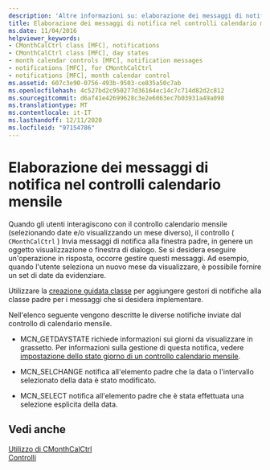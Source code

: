```yaml
---
description: 'Altre informazioni su: elaborazione dei messaggi di notifica nei controlli calendario mensile'
title: Elaborazione dei messaggi di notifica nel controlli calendario mensile
ms.date: 11/04/2016
helpviewer_keywords:
- CMonthCalCtrl class [MFC], notifications
- CMonthCalCtrl class [MFC], day states
- month calendar controls [MFC], notification messages
- notifications [MFC], for CMonthCalCtrl
- notifications [MFC], month calendar control
ms.assetid: 607c3e90-0756-493b-9503-ce835a50c7ab
ms.openlocfilehash: 4c527bd2c950277d36164ec14c7c714d82d2c812
ms.sourcegitcommit: d6af41e42699628c3e2e6063ec7b03931a49a098
ms.translationtype: MT
ms.contentlocale: it-IT
ms.lasthandoff: 12/11/2020
ms.locfileid: "97154786"
---
```

# <a name="processing-notification-messages-in-month-calendar-controls"></a>Elaborazione dei messaggi di notifica nel controlli calendario mensile

Quando gli utenti interagiscono con il controllo calendario mensile (selezionando date e/o visualizzando un mese diverso), il controllo ( `CMonthCalCtrl` ) Invia messaggi di notifica alla finestra padre, in genere un oggetto visualizzazione o finestra di dialogo. Se si desidera eseguire un'operazione in risposta, occorre gestire questi messaggi. Ad esempio, quando l'utente seleziona un nuovo mese da visualizzare, è possibile fornire un set di date da evidenziare.

Utilizzare la [creazione guidata classe](reference/mfc-class-wizard.md) per aggiungere gestori di notifiche alla classe padre per i messaggi che si desidera implementare.

Nell'elenco seguente vengono descritte le diverse notifiche inviate dal controllo di calendario mensile.

- MCN_GETDAYSTATE richiede informazioni sui giorni da visualizzare in grassetto. Per informazioni sulla gestione di questa notifica, vedere [impostazione dello stato giorno di un controllo calendario mensile](../mfc/setting-the-day-state-of-a-month-calendar-control.md).

- MCN_SELCHANGE notifica all'elemento padre che la data o l'intervallo selezionato della data è stato modificato.

- MCN_SELECT notifica all'elemento padre che è stata effettuata una selezione esplicita della data.

## <a name="see-also"></a>Vedi anche

[Utilizzo di CMonthCalCtrl](../mfc/using-cmonthcalctrl.md)<br/>
[Controlli](../mfc/controls-mfc.md)

